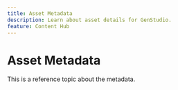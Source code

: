 ```yaml
---
title: Asset Metadata
description: Learn about asset details for GenStudio.
feature: Content Hub
---
```


# Asset Metadata

This is a reference topic about the metadata.
